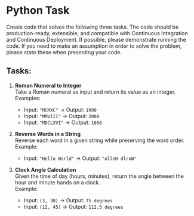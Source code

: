 # Python Task

Create code that solves the following three tasks. The code should be production-ready, extensible, and compatible with Continuous Integration and Continuous Deployment. If possible, please demonstrate running the code. If you need to make an assumption in order to solve the problem, please state these when presenting your code.

## Tasks:

1. **Roman Numeral to Integer**  
   Take a Roman numeral as input and return its value as an integer.  
   Examples:  
   - Input: `"MCMXC"` → Output: `1990`  
   - Input: `"MMVIII"` → Output: `2008`  
   - Input: `"MDCLXVI"` → Output: `1666`


2. **Reverse Words in a String**  
   Reverse each word in a given string while preserving the word order.  
   Example:  
   - Input: `"Hello World"` → Output: `"olleH dlroW"`


3. **Clock Angle Calculation**  
   Given the time of day (hours, minutes), return the angle between the hour and minute hands on a clock.  
   Example:  
   - Input: `(3, 30)` → Output: `75 degrees`  
   - Input: `(12, 45)` → Output: `112.5 degrees`

